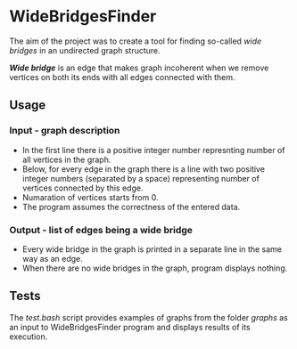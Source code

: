 
# WideBridgesFinder
The aim of the project was to create a tool for finding so-called *wide bridges* in an undirected graph structure. 

***Wide bridge*** is an edge that makes graph incoherent when we remove vertices on both its ends with all edges connected with them.

## Usage
### Input - graph description
* In the first line there is a positive integer number represnting number of all vertices in the graph.
* Below, for every edge in the graph there is a line with two positive integer numbers (separated by a space) representing number of vertices connected by this edge.
* Numaration of vertices starts from 0.  
* The program assumes the correctness of the entered data.

### Output - list of edges being a wide bridge
* Every wide bridge in the graph is printed in a separate line in the same way as an edge.
* When there are no wide bridges in the graph, program displays nothing.
## Tests
The *test.bash* script provides examples of graphs from the folder *graphs* as an input to WideBridgesFinder program and displays results of its execution.